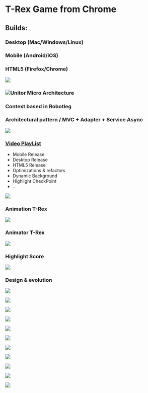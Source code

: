 # T-Rex Game from Chrome
## Builds:
### Desktop (Mac/Windows/Linux)
### Mobile (Android/iOS)
### HTML5 (Firefox/Chrome)

[![](https://github.com/vicboma1/T-Rex-Game/blob/master/img/Cover_2.png)](https://www.youtube.com/playlist?list=PLNph7ndeSqE8BdtURZZJG-B1l7MJzHYAJ)

### ![Unitor Micro Architecture](https://github.com/vicboma1/Unitor-Micro-Architecture)

### Context based in Robotleg
### Architectural pattern / MVC +  Adapter + Service Async

![](https://github.com/vicboma1/T-Rex-Game/blob/master/img/MVCAS.png)


### [Video PlayList](https://www.youtube.com/playlist?list=PLNph7ndeSqE8BdtURZZJG-B1l7MJzHYAJ)
* Mobile Release
* Desktop Release
* HTML5 Release
* Optimizations & refactors
* Dynamic Background
* Highlight CheckPoint 
* ...

[![](https://github.com/vicboma1/T-Rex-Game/blob/master/gif/T-Rex-Intro.gif)](https://www.youtube.com/playlist?list=PLNph7ndeSqE8BdtURZZJG-B1l7MJzHYAJ)


### Animation T-Rex

[![](https://github.com/vicboma1/T-Rex-Game/blob/master/gif/T-Rex-Animation.gif)](https://www.youtube.com/watch?v=3QJkvJgPsPw&list=PLNph7ndeSqE8BdtURZZJG-B1l7MJzHYAJ&index=6)


### Animator T-Rex

[![](https://github.com/vicboma1/T-Rex-Game/blob/master/gif/T-Rex-Animator.gif)](https://www.youtube.com/watch?v=4oz6MAZYKBE&index=5&list=PLNph7ndeSqE8BdtURZZJG-B1l7MJzHYAJ)


### Highlight Score
[![](https://github.com/vicboma1/T-Rex-Game/blob/master/gif/T-Rex-highlight.gif)](https://www.youtube.com/watch?v=UMsEKkNt7uQ&index=2&list=PLNph7ndeSqE8BdtURZZJG-B1l7MJzHYAJ)


### Design & evolution

![](https://github.com/vicboma1/T-Rex-Game/blob/master/img/T-Rex-Bend.png)

![](https://github.com/vicboma1/T-Rex-Game/blob/master/img/T-Rex_11.13.13.png)

![](https://github.com/vicboma1/T-Rex-Game/blob/master/img/T-Rex_11.14.27.png)

![](https://github.com/vicboma1/T-Rex-Game/blob/master/img/T-Rex_11.15.15.png)

![](https://github.com/vicboma1/T-Rex-Game/blob/master/img/T-Rex_11.15.31.png)

![](https://github.com/vicboma1/T-Rex-Game/blob/master/img/T-Rex_11.15.52.png)

![](https://github.com/vicboma1/T-Rex-Game/blob/master/img/T-Rex_11.16.06.png)

![](https://github.com/vicboma1/T-Rex-Game/blob/master/img/T-Rex_11.16.22.png)

![](https://github.com/vicboma1/T-Rex-Game/blob/master/img/T-Rex_11.19.46.png)

![](https://github.com/vicboma1/T-Rex-Game/blob/master/img/T-Rex_11.20.06.png)

![](https://github.com/vicboma1/T-Rex-Game/blob/master/img/Cover_2.png)

